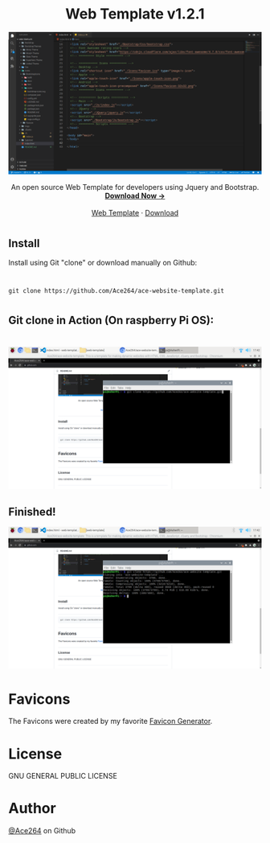<h1 align="center">Web Template v1.2.1</h1>
<img src="./Imgs/README/Preveiw.png">
<p align="center">
  An open source Web Template for developers using Jquery and Bootstrap.
  <br>
  <a href=""><strong>Download Now -></strong></a>
  <br>
  <br>
  <a href="https://github.com/Ace264/ace-website-template">Web Template</a>
  ·
  <a href="https://github.com/Ace264/ace-website-template/releases/tag/web-template">Download</a>
  <br>
</p>

#

## Install
Install using Git "clone" or download manually on Github:
#
```shell
git clone https://github.com/Ace264/ace-website-template.git
```
#
## Git clone in Action (On **raspberry Pi OS**):
#
![Step 1](./Imgs/README/Git-Start.png)
## Finished!
![Step 2](./Imgs/README/Git-End.png)
#
# Favicons
The Favicons were created by my favorite
[Favicon Generator](https://favicon.io/favicon-generator/).


# License

GNU GENERAL PUBLIC LICENSE


# Author

[@Ace264](https://github.com/Ace264) on Github